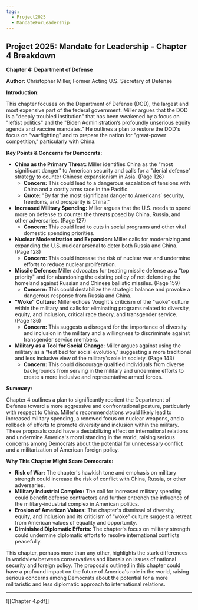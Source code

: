 ```yaml
---
tags:
  - Project2025
  - MandateForLeadership
---
```

## Project 2025: Mandate for Leadership - Chapter 4 Breakdown

**Chapter 4: Department of Defense**

**Author:** Christopher Miller, Former Acting U.S. Secretary of Defense

**Introduction:**

This chapter focuses on the Department of Defense (DOD), the largest and most expensive part of the federal government. Miller argues that the DOD is a "deeply troubled institution" that has been weakened by a focus on "leftist politics" and the "Biden Administration’s profoundly unserious equity agenda and vaccine mandates." He outlines a plan to restore the DOD's focus on "warfighting" and to prepare the nation for "great-power competition," particularly with China.

**Key Points & Concerns for Democrats:**

* **China as the Primary Threat:** Miller identifies China as the "most significant danger" to American security and calls for a "denial defense" strategy to counter Chinese expansionism in Asia. (Page 126)
    * **Concern:** This could lead to a dangerous escalation of tensions with China and a costly arms race in the Pacific.
    * **Quote:** "By far the most significant danger to Americans’ security, freedoms, and prosperity is China."
* **Increased Military Spending:** Miller argues that the U.S. needs to spend more on defense to counter the threats posed by China, Russia, and other adversaries. (Page 127)
    * **Concern:** This could lead to cuts in social programs and other vital domestic spending priorities.
* **Nuclear Modernization and Expansion:** Miller calls for modernizing and expanding the U.S. nuclear arsenal to deter both Russia and China. (Page 128)
    * **Concern:** This could increase the risk of nuclear war and undermine efforts to reduce nuclear proliferation.
* **Missile Defense:** Miller advocates for treating missile defense as a "top priority" and for abandoning the existing policy of not defending the homeland against Russian and Chinese ballistic missiles. (Page 159)
    * **Concern:** This could destabilize the strategic balance and provoke a dangerous response from Russia and China.
* **"Woke" Culture:** Miller echoes Vought's criticism of the "woke" culture within the military and calls for eliminating programs related to diversity, equity, and inclusion, critical race theory, and transgender service. (Page 136)
    * **Concern:** This suggests a disregard for the importance of diversity and inclusion in the military and a willingness to discriminate against transgender service members.
* **Military as a Tool for Social Change:** Miller argues against using the military as a "test bed for social evolution," suggesting a more traditional and less inclusive view of the military's role in society. (Page 143)
    * **Concern:** This could discourage qualified individuals from diverse backgrounds from serving in the military and undermine efforts to create a more inclusive and representative armed forces.

**Summary:**

Chapter 4 outlines a plan to significantly reorient the Department of Defense toward a more aggressive and confrontational posture, particularly with respect to China. Miller's recommendations would likely lead to increased military spending, a renewed focus on nuclear weapons, and a rollback of efforts to promote diversity and inclusion within the military. These proposals could have a destabilizing effect on international relations and undermine America's moral standing in the world, raising serious concerns among Democrats about the potential for unnecessary conflict and a militarization of American foreign policy.

**Why This Chapter Might Scare Democrats:**

* **Risk of War:** The chapter's hawkish tone and emphasis on military strength could increase the risk of conflict with China, Russia, or other adversaries.
* **Military Industrial Complex:** The call for increased military spending could benefit defense contractors and further entrench the influence of the military-industrial complex in American politics.
* **Erosion of American Values:** The chapter's dismissal of diversity, equity, and inclusion and its criticism of "woke" culture suggest a retreat from American values of equality and opportunity.
* **Diminished Diplomatic Efforts:** The chapter's focus on military strength could undermine diplomatic efforts to resolve international conflicts peacefully.

This chapter, perhaps more than any other, highlights the stark differences in worldview between conservatives and liberals on issues of national security and foreign policy. The proposals outlined in this chapter could have a profound impact on the future of America's role in the world, raising serious concerns among Democrats about the potential for a more militaristic and less diplomatic approach to international relations. 

----

![[Chapter 4.pdf]]